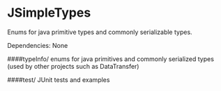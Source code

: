 JSimpleTypes
==============

Enums for java primitive types and commonly serializable types. 

Dependencies:
None

####typeInfo/
enums for java primitives and commonly serialized types (used by other projects such as DataTransfer)

####test/
JUnit tests and examples